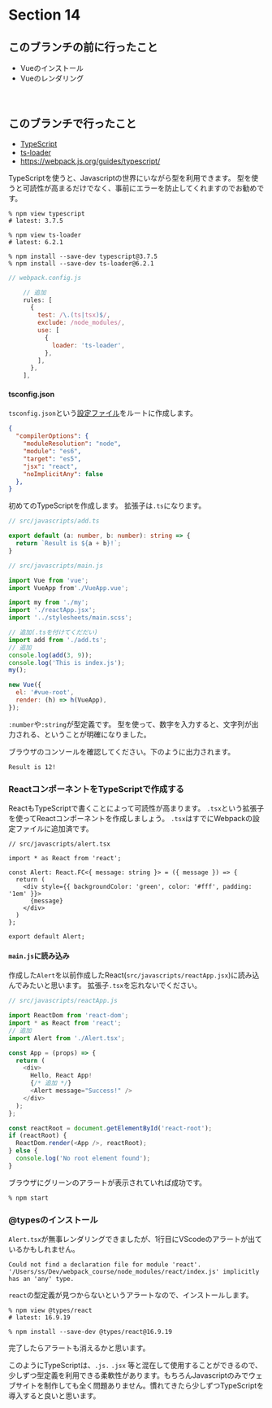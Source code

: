 # Section 14

このブランチの前に行ったこと
--------------------------------

- Vueのインストール
- Vueのレンダリング

　　
　　

このブランチで行ったこと
--------------------------------

- [TypeScript](https://www.typescriptlang.org/)
- [ts-loader](https://github.com/TypeStrong/ts-loader)
- https://webpack.js.org/guides/typescript/

TypeScriptを使うと、Javascriptの世界にいながら型を利用できます。
型を使うと可読性が高まるだけでなく、事前にエラーを防止してくれますのでお勧めです。

```shell
% npm view typescript
# latest: 3.7.5

% npm view ts-loader
# latest: 6.2.1

% npm install --save-dev typescript@3.7.5
% npm install --save-dev ts-loader@6.2.1
```

```js
// webpack.config.js

    // 追加
    rules: [
      {
        test: /\.(ts|tsx)$/,
        exclude: /node_modules/,
        use: [
          {
            loader: 'ts-loader',
          },
        ],
      },
    ],
```

#### tsconfig.json

`tsconfig.json`という[設定ファイル](https://webpack.js.org/guides/typescript/#basic-setup)をルートに作成します。

```json
{
  "compilerOptions": {
    "moduleResolution": "node",
    "module": "es6",
    "target": "es5",
    "jsx": "react",
    "noImplicitAny": false
  },
}
```

初めてのTypeScriptを作成します。
拡張子は`.ts`になります。

```ts
// src/javascripts/add.ts

export default (a: number, b: number): string => {
  return `Result is ${a + b}!`;
}
```

```js
// src/javascripts/main.js

import Vue from 'vue';
import VueApp from'./VueApp.vue';

import my from './my';
import './reactApp.jsx';
import '../stylesheets/main.scss';

// 追加(.tsを付けてくだだい)
import add from './add.ts';
// 追加
console.log(add(3, 9));
console.log('This is index.js');
my();

new Vue({
  el: '#vue-root',
  render: (h) => h(VueApp),
});

```

`:number`や`:string`が型定義です。
型を使って、数字を入力すると、文字列が出力される、ということが明確になりました。

ブラウザのコンソールを確認してください。下のように出力されます。

```
Result is 12!
```


### ReactコンポーネントをTypeScriptで作成する

ReactもTypeScriptで書くことによって可読性が高まります。
`.tsx`という拡張子を使ってReactコンポーネントを作成しましょう。
`.tsx`はすでにWebpackの設定ファイルに追加済です。

```tsx
// src/javascripts/alert.tsx

import * as React from 'react';

const Alert: React.FC<{ message: string }> = ({ message }) => {
  return (
    <div style={{ backgroundColor: 'green', color: '#fff', padding: '1em' }}>
      {message}
    </div>
  )
};

export default Alert;
```

#### `main.js`に読み込み

作成した`Alert`を以前作成したReact(`src/javascripts/reactApp.jsx`)に読み込んでみたいと思います。
拡張子`.tsx`を忘れないでください。

```js
// src/javascripts/reactApp.js

import ReactDom from 'react-dom';
import * as React from 'react';
// 追加
import Alert from './Alert.tsx';

const App = (props) => {
  return (
    <div>
      Hello, React App!
      {/* 追加 */}
      <Alert message="Success!" />
    </div>
  );
};

const reactRoot = document.getElementById('react-root');
if (reactRoot) {
  ReactDom.render(<App />, reactRoot);
} else {
  console.log('No root element found');
}
```

ブラウザにグリーンのアラートが表示されていれば成功です。

```shell
% npm start
```

### @typesのインストール

`Alert.tsx`が無事レンダリングできましたが、1行目にVScodeのアラートが出ているかもしれません。

```
Could not find a declaration file for module 'react'. '/Users/ss/Dev/webpack_course/node_modules/react/index.js' implicitly has an 'any' type.
```

`react`の型定義が見つからないというアラートなので、インストールします。

```shell
% npm view @types/react
# latest: 16.9.19

% npm install --save-dev @types/react@16.9.19
```

完了したらアラートも消えるかと思います。

このようにTypeScriptは、`.js.` `.jsx` 等と混在して使用することができるので、少しずつ型定義を利用できる柔軟性があります。もちろんJavascriptのみでウェブサイトを制作しても全く問題ありません。慣れてきたら少しずつTypeScriptを導入すると良いと思います。

